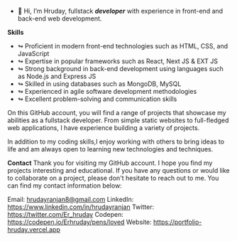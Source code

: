 - 👋 Hi, I’m Hruday, fullstack **_developer_** with experience in front-end and back-end web development.

**Skills**
- ↬ Proficient in modern front-end technologies such as HTML, CSS, and JavaScript
- ↬ Expertise in popular frameworks such as React, Next JS & EXT JS
- ↬ Strong background in back-end development using languages such as Node.js and Express JS
- ↬ Skilled in using databases such as MongoDB, MySQL
- ↬ Experienced in agile software development methodologies
- ↬ Excellent problem-solving and communication skills <br/>

On this GitHub account, you will find a range of projects that showcase my abilities as a fullstack developer. From simple static websites to full-fledged web applications, I have experience building a variety of projects.

In addition to my coding skills,I enjoy working with others to bring ideas to life and am always open to learning new technologies and techniques.

**Contact**
Thank you for visiting my GitHub account. I hope you find my projects interesting and educational. If you have any questions or would like to collaborate on a project, please don't hesitate to reach out to me. You can find my contact information below:

Email: hrudayranjan8@gmail.com
LinkedIn: https://www.linkedin.com/in/hrudayranjan
Twitter: https://twitter.com/Er_hruday
Codepen: https://codepen.io/Erhruday/pens/loved
Website: https://portfolio-hruday.vercel.app

